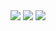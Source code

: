 

<img src="http://www.forkosh.com/mathtex.cgi?    %20\Large%20x=\frac{-b\pm\sqrt{b^2-4ac}}{2a}">



<img src="http://www.ituring.com.cn/">


<img src="http://chart.googleapis.com/chart?cht=tx&chl=\\Large%20x=\\frac{-b\\pm\\sqrt{b^2-4ac}}{2a}" style="border:none;">

<img src="http://www.forkosh.com/mathtex.cgi?c=\\sqrt{a^2+b^2}"
   alt="" border=0 align=middle>

